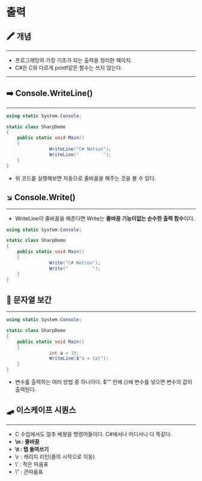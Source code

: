 # 출력

## 🖍 개념

---

- 프로그래밍의 가장 기초가 되는 출력을 정리한 페이지.
- C#은 C와 다르게 printf같은 함수는 쓰지 않는다.

---

## ➡️ Console.WriteLine()

---

```csharp
using static System.Console;

static class SharpDemo
{
    public static void Main()
    {
				WriteLine("C# Notion");
				WriteLine("         ");
    }
}
```

- 위 코드를 실행해보면 자동으로 줄바꿈을 해주는 것을 볼 수 있다.

## ↘️ Console.Write()

---

- WriteLine이 줄바꿈을 해준다면 Write는 **줄바꿈 기능이없는 순수한 출력 함수**이다.

```csharp
using static System.Console;

static class SharpDemo
{
    public static void Main()
    {
				Write("C# Notion");
				Write("         ");
    }
}
```

## 🚨 문자열 보간

---

```csharp
using static System.Console;

static class SharpDemo
{
    public static void Main()
    {
				int a = 10;
				WriteLine($"a = {a}");
    }
}
```

- 변수를 출력하는 여러 방법 중 하나이다. $”” 안에 {}에 변수를 넣으면 변수의 값이 출력된다.

## 🛹 이스케이프 시퀀스

---

- C 수업에서도 얼추 배웠을 명령어들이다. C#에서나 어디서나 다 똑같다.
- **\n : 줄바꿈**
- **\t : 탭 들여쓰기**
- \r : 캐리지 리턴(줄의 시작으로 이동)
- \’ : 작은 따옴표
- \” : 큰따옴표
